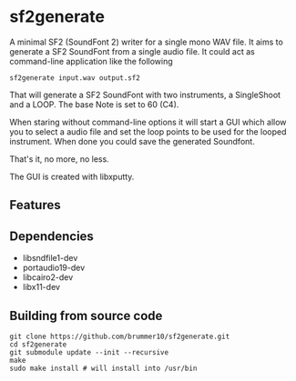 # sf2generate

A minimal SF2 (SoundFont 2) writer for a single mono WAV file.
It aims to generate a SF2 SoundFont from a single audio file.
It could act as command-line application like the following

```shell
sf2generate input.wav output.sf2
```
That will generate a SF2 SoundFont with two instruments, 
a SingleShoot and a LOOP.
The base Note is set to 60 (C4).

When staring without command-line options it will start a GUI which 
allow you to select a audio file and set the loop points to be used 
for the looped instrument. When done you could save the generated Soundfont.

That's it, no more, no less.

The GUI is created with libxputty.

## Features

## Dependencies

- libsndfile1-dev
- portaudio19-dev
- libcairo2-dev
- libx11-dev

## Building from source code

```shell
git clone https://github.com/brummer10/sf2generate.git
cd sf2generate
git submodule update --init --recursive
make
sudo make install # will install into /usr/bin
```
